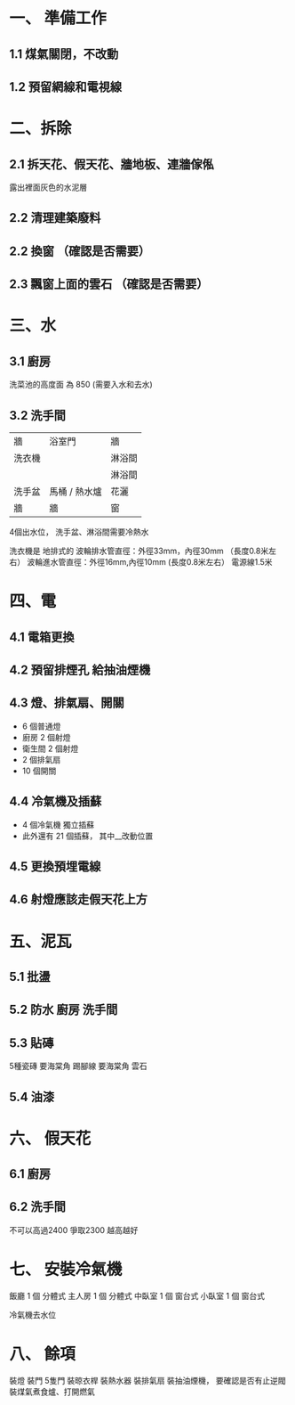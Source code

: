 # 一、 準備工作
## 1.1 煤氣關閉，不改動
## 1.2 預留網線和電視線

# 二、拆除
## 2.1 拆天花、假天花、牆地板、連牆傢俬
露出裡面灰色的水泥層
## 2.2 清理建築廢料
## 2.2 換窗 （確認是否需要）
## 2.3 飄窗上面的雲石 （確認是否需要）

# 三、水
## 3.1 廚房
洗菜池的高度面 為 850 (需要入水和去水)
## 3.2 洗手間
| |  |   |
|---|---|---|
| 牆 |  浴室門 | 牆  |
| 洗衣機 |  | 淋浴間  |
|  |   |  淋浴間 |
| 洗手盆 | 馬桶 / 熱水爐 | 花灑 |
| 牆 | 牆  | 窗 |

4個出水位， 洗手盆、淋浴間需要冷熱水

洗衣機是 地排式的
波輪排水管直徑：外徑33mm，內徑30mm （長度0.8米左右）
波輪進水管直徑：外徑16mm,內徑10mm (長度0.8米左右） 電源線1.5米

# 四、電
## 4.1 電箱更換
## 4.2 預留排煙孔 給抽油煙機
## 4.3 燈、排氣扇、開關
* 6 個普通燈
* 廚房 2 個射燈  
* 衛生間 2 個射燈  
* 2 個排氣扇
* 10 個開關
## 4.4 冷氣機及插蘇
* 4 個冷氣機 獨立插蘇
* 此外還有 21 個插蘇， 其中__改動位置
## 4.5 更換預埋電線
## 4.6 射燈應該走假天花上方

# 五、泥瓦
## 5.1 批盪
## 5.2 防水 廚房 洗手間
## 5.3 貼磚
5種瓷磚 要海棠角
踢腳線 要海棠角
雲石
## 5.4 油漆

# 六、 假天花
## 6.1 廚房
## 6.2 洗手間
不可以高過2400 爭取2300 越高越好

# 七、 安裝冷氣機
飯廳 1 個 分體式
主人房 1 個 分體式
中臥室 1 個 窗台式
小臥室 1 個 窗台式

冷氣機去水位


# 八、 餘項
裝燈
裝門 5隻門
裝晾衣桿
裝熱水器
裝排氣扇
裝抽油煙機， 要確認是否有止逆閥
裝煤氣煮食爐、打開燃氣
